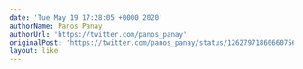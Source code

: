 ```yaml
---
date: 'Tue May 19 17:28:05 +0000 2020'
authorName: Panos Panay
authorUrl: 'https://twitter.com/panos_panay'
originalPost: 'https://twitter.com/panos_panay/status/1262797186066075649'
layout: like
---
```

